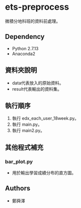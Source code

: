 ets-preprocess
=====================
微積分地科班的資料前處理。


## Dependency
- Python 2.7.13
- Anaconda2

## 資料夾說明

- data代表放入的原始資料。
- result代表輸出的資料集。

## 執行順序

1. 執行 edx_each_user_18week.py。
2. 執行 main.py。
3. 執行 main2.py。


## 其他程式補充

### bar_plot.py

- 用於輸出學習成績分布的直方圖。


## Authors
- 鄭舜澤